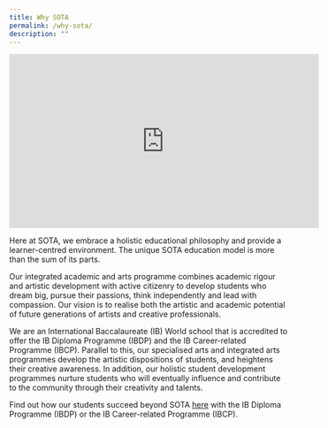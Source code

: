 ```yaml
---
title: Why SOTA
permalink: /why-sota/
description: ""
---
```

<iframe allowfullscreen="" allow="accelerometer; autoplay; clipboard-write; encrypted-media; gyroscope; picture-in-picture; web-share" frameborder="0" title="YouTube video player" src="https://www.youtube.com/embed/iPQ7ff_IMvA" height="315" width="560"></iframe>

Here at SOTA, we embrace a holistic educational philosophy and provide a learner-centred environment. The unique SOTA education model is more than the sum of its parts.  
  
Our integrated academic and arts programme combines academic rigour and artistic development with active citizenry to develop students who dream big, pursue their passions, think independently and lead with compassion. Our vision is to realise both the artistic and academic potential of future generations of artists and creative professionals.  
  
We are an International Baccalaureate (IB) World school that is accredited to offer the IB Diploma Programme (IBDP) and the IB Career-related Programme (IBCP). Parallel to this, our specialised arts and integrated arts programmes develop the artistic dispositions of students, and heightens their creative awareness. In addition, our holistic student development programmes nurture students who will eventually influence and contribute to the community through their creativity and talents.  
  
Find out how our students succeed beyond SOTA&nbsp;[here](/why-sota/succeeding-beyond-sota)&nbsp;with the IB Diploma Programme (IBDP) or the IB Career-related Programme (IBCP).